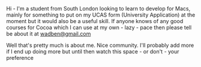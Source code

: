Hi - I'm a student from South London looking to learn to develop for Macs, mainly for something to put on my UCAS form (University Application) at the moment but it would also be a useful skill. If anyone knows of any good courses for Cocoa which I can use at my own - lazy - pace then please tell be about it at wadben@gmail.com

Well that's pretty much is about me. Nice community. I'll probably add more if I end up doing more but until then watch this space - or don't - your preference